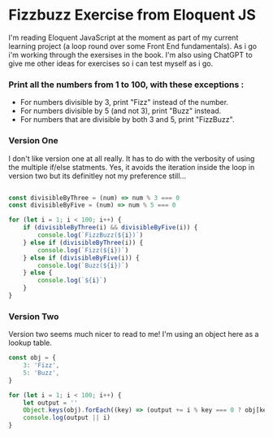 # Fizzbuzz Exercise from Eloquent JS

I'm reading Eloquent JavaScript at the moment as part of my current learning project (a loop round over some Front End fundamentals). As i go i'm working through the exersises in the book. I'm also using ChatGPT to give me other ideas for exercises so i can test myself as i go.

### Print all the numbers from 1 to 100, with these exceptions :

- For numbers divisible by 3, print "Fizz" instead of the number.
- For numbers divisible by 5 (and not 3), print "Buzz" instead.
- For numbers that are divisible by both 3 and 5, print "FizzBuzz".

### Version One

I don't like version one at all really. It has to do with the verbosity of using the multiple if/else statments. Yes, it avoids the iteration inside the loop in version two but its definitley not my preference still...


```js

const divisibleByThree = (num) => num % 3 === 0
const divisibleByFive = (num) => num % 5 === 0

for (let i = 1; i < 100; i++) {
    if (divisibleByThree(i) && divisibleByFive(i)) {
        console.log(`FizzBuzz(${i})`)
    } else if (divisibleByThree(i)) {
        console.log(`Fizz(${i})`)
    } else if (divisibleByFive(i)) {
        console.log(`Buzz(${i})`)
    } else {
        console.log(`${i}`)
    }
}

```

### Version Two

Version two seems much nicer to read to me! I'm using an object here as a lookup table.

```js
const obj = {
	3: 'Fizz',
	5: 'Buzz',
}

for (let i = 1; i < 100; i++) {
	let output = ''
	Object.keys(obj).forEach((key) => (output += i % key === 0 ? obj[key] : ''))
	console.log(output || i)
}
```
